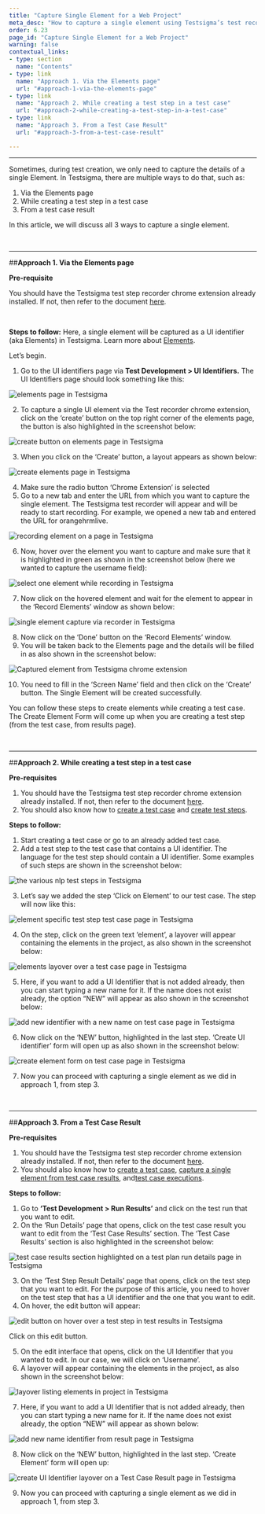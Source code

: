 ```yaml
---
title: "Capture Single Element for a Web Project"
meta_desc: "How to capture a single element using Testsigma’s test recorder chrome extension."
order: 6.23
page_id: "Capture Single Element for a Web Project"
warning: false
contextual_links:
- type: section
  name: "Contents"
- type: link
  name: "Approach 1. Via the Elements page"
  url: "#approach-1-via-the-elements-page"
- type: link
  name: "Approach 2. While creating a test step in a test case"
  url: "#approach-2-while-creating-a-test-step-in-a-test-case"
- type: link
  name: "Approach 3. From a Test Case Result"
  url: "#approach-3-from-a-test-case-result"

---
```


---

Sometimes, during test creation, we only need to capture the details of a single Element. In Testsigma, there are multiple ways to do that, such as:

1. Via the Elements  page
2. While creating a test step in a test case
3. From a test case result


In this article, we will discuss all 3 ways to capture a single element.

<br>

---
##**Approach 1. Via the Elements page**

**Pre-requisite**

You should have the Testsigma test step recorder chrome extension already installed. If not, then refer to the document [here](https://testsigma.com/docs/test-step-recorder/install-chrome-extension/).


<br>

**Steps to follow:**
Here, a single element will be captured as a UI identifier (aka Elements) in Testsigma. Learn more about [Elements](https://testsigma.com/docs/elements/overview/).

Let’s begin.

1. Go to the UI identifiers page via **Test Development > UI Identifiers.** The UI Identifiers page should look something like this:

![elements page in Testsigma](https://docs.testsigma.com/images/capture-single-element/elements-page-testsigma.png)


2. To capture a single UI element via the Test recorder chrome extension, click on the ‘create’ button on the top right corner of the elements page, the button is also highlighted in the screenshot below:

![create button on elements page in Testsigma](https://docs.testsigma.com/images/capture-single-element/create-button-on-elements-page-testsigma.png)

3. When you click on the ‘Create’ button, a layout appears as shown below:

![create elements page in Testsigma](https://docs.testsigma.com/images/capture-single-element/create-elements-page-in-testsigma.png)

4. Make sure the radio button ‘Chrome Extension’ is selected
5. Go to a new tab and enter the URL from which you want to capture the single element. The Testsigma test recorder will appear and will be ready to start recording. For example, we opened a new tab and entered the URL for orangehrmlive.

![recording element on a page in Testsigma](https://docs.testsigma.com/images/capture-single-element/recording-single-element-in-testsigma.png)

6. Now, hover over the element you want to capture and make sure that it is highlighted in green as shown in the screenshot below (here we wanted to capture the username field):

![select one element while recording in Testsigma](https://docs.testsigma.com/images/capture-single-element/select-one-element-record-in-testsigma.png)

7. Now click on the hovered element and wait for the element to appear in the ‘Record Elements’ window as shown below:

![single element capture via recorder in Testsigma](https://docs.testsigma.com/images/capture-single-element/captured-one-element-recorder-in-testsigma.png)

8. Now click on the ‘Done’ button on the ‘Record Elements’ window. 
9. You will be taken back to the Elements page and the details will be filled in as also shown in the screenshot below:

![Captured element from Testsigma chrome extension](https://docs.testsigma.com/images/capture-single-element/captured-element-chrome-extension-in-testsigma.png)

10. You need to fill in the ‘Screen Name’ field and then click on the ‘Create’ button. The Single Element will be created successfully.

You can follow these steps to create elements while creating a test case. The Create Element Form will come up when you are creating a test step (from the test case, from results page).

<br>

---
##**Approach 2. While creating a test step in a test case**

**Pre-requisites**
1. You should have the Testsigma test step recorder chrome extension already installed. If not, then refer to the document [here](https://testsigma.com/docs/test-step-recorder/install-chrome-extension/).
2. You should also know how to [create a test case](https://testsigma.com/docs/test-cases/manage/add-edit-delete/) and [create test steps](https://testsigma.com/docs/test-cases/step-types/natural-language/).


**Steps to follow:**

1. Start creating a test case or go to an already added test case. 
2. Add a test step to the test case that contains a UI identifier. The language for the test step should contain a UI identifier. Some examples of such steps are shown in the screenshot below:

![the various nlp test steps in Testsigma](https://docs.testsigma.com/images/capture-single-element/various-nlp-test-steps-in-testsigma.png)

3. Let’s say we added the step ‘Click on Element’ to our test case. The step will now like this:

![element specific test step test case page in Testsigma](https://docs.testsigma.com/images/capture-single-element/element-specific-test-step-test-case-page-testsigma.png)

4. On the step, click on the green text ‘element’, a layover will appear containing the elements in the project, as also shown in the screenshot below:

![elements layover over a test case page in Testsigma](https://docs.testsigma.com/images/capture-single-element/elements-layover-over-test-case-page-testsigma.png)

5. Here, if you want to add a UI Identifier that is not added already, then you can start typing a new name for it. If the name does not exist already, the option “NEW” will appear as also shown in the screenshot below:

![add new identifier with a new name on test case page in Testsigma](https://docs.testsigma.com/images/capture-single-element/add-new-identifier-with-new-name-test-case-page-testsigma.png)

6.  Now click on the ‘NEW’ button, highlighted in the last step. ‘Create UI identifier’ form will open up as also shown in the screenshot below:

![create element form on test case page in Testsigma](https://docs.testsigma.com/images/capture-single-element/create-element-form-on-test-case-page-in-testsigma.png)

7. Now you can proceed with capturing a single element as we did in approach 1, from step 3.


<br>

---
##**Approach 3. From a Test Case Result**

**Pre-requisites**
1. You should have the Testsigma test step recorder chrome extension already installed. If not, then refer to the document [here](https://testsigma.com/docs/test-step-recorder/install-chrome-extension/).
2. You should also know how to [create a test case](https://testsigma.com/docs/test-cases/manage/add-edit-delete/), [capture a single element from test case results](https://testsigma.com/docs/reports/runs/overview/), and[test case executions](https://testsigma.com/docs/runs/test-plan-executions/).

**Steps to follow:**
1. Go to **‘Test Development > Run Results’** and click on the test run that you want to edit.
2. On the ‘Run Details’ page that opens, click on the test case result you want to edit from the ‘Test Case Results’ section. The ‘Test Case Results’ section is also highlighted in the screenshot below:

![test case results section highlighted on a test plan run details page in Testsigma](https://docs.testsigma.com/images/capture-single-element/test-case-results-section-highlighited-test-plan-run-testsigma.png)

3. On the ‘Test Step Result Details’ page that opens, click on the test step that you want to edit. For the purpose of this article, you need to hover on the test step that has a UI identifier and the one that you want to edit.
4. On hover, the edit button will appear:

![edit button on hover over a test step in test results in Testsigma](https://docs.testsigma.com/images/capture-single-element/edit-button-on-hover-test-step-in-test-results-testsigma.png)

Click on this edit button.

5. On the edit interface that opens, click on the UI Identifier that you wanted to edit. In our case, we will click on ‘Username’.
6. A layover will appear containing the elements in the project, as also shown in the screenshot below:

![layover listing elements in project in Testsigma](https://docs.testsigma.com/images/capture-single-element/layover-listing-elements-in-project-in-testsigma.png)


7. Here, if you want to add a UI Identifier that is not added already, then you can start typing a new name for it. If the name does not exist already, the option “NEW” will appear as shown below:

![add new name identifier from result page in Testsigma](https://docs.testsigma.com/images/capture-single-element/add-new-name-identifier-from-result-page-in-testsigma.png)

8. Now click on the ‘NEW’ button, highlighted in the last step. ‘Create Element’ form will open up:

![create UI Identifier layover on a Test Case Result page in Testsigma](https://docs.testsigma.com/images/capture-single-element/create-ui-identifier-layover-test-case-result-testsigma.png)


9. Now you can proceed with capturing a single element as we did in approach 1, from step 3.
